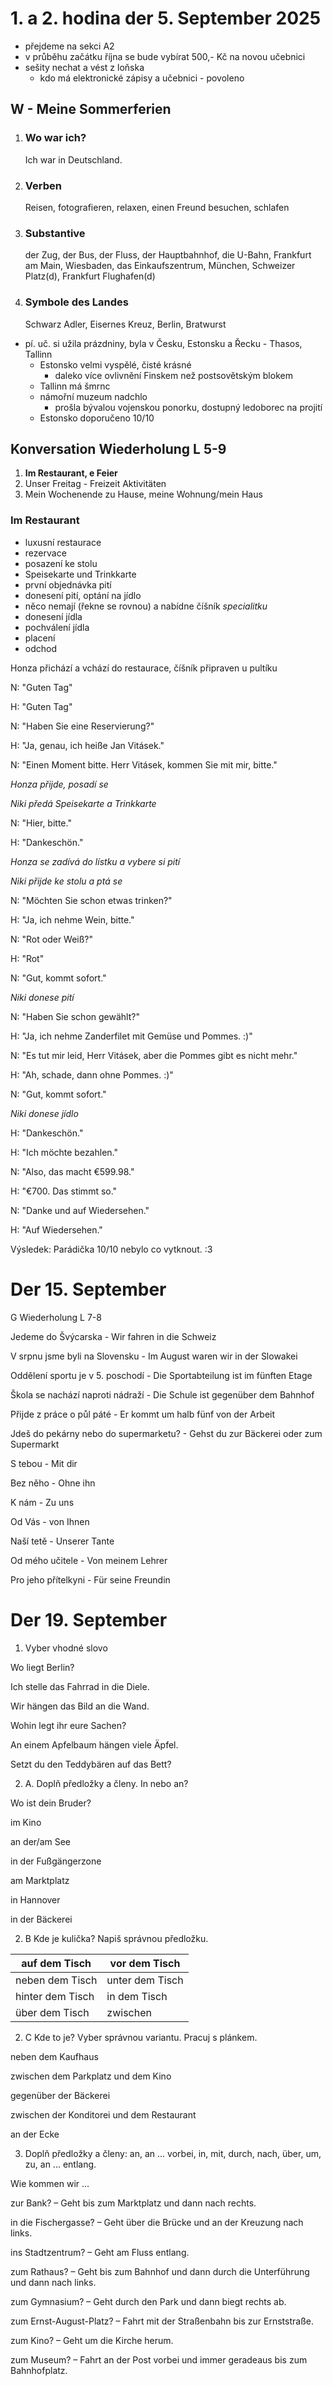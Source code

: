 # 1. a 2. hodina der 5. September 2025

- přejdeme na sekci A2
- v průběhu začátku října se bude vybírat 500,- Kč na novou učebnici
- sešity nechat a vést z loňska
  - kdo má elektronické zápisy a učebnici - povoleno

## W - Meine Sommerferien

1. ### Wo war ich? 

   Ich war in Deutschland.

2. ### Verben

   Reisen, fotografieren, relaxen, einen Freund besuchen, schlafen

3. ### Substantive

   der Zug, der Bus, der Fluss, der Hauptbahnhof, die U-Bahn, Frankfurt am Main, Wiesbaden, das Einkaufszentrum, München, Schweizer Platz(d), Frankfurt Flughafen(d)

4. ### Symbole des Landes

   Schwarz Adler, Eisernes Kreuz, Berlin, Bratwurst

- pí. uč. si užila prázdniny, byla v Česku, Estonsku a Řecku - Thasos, Tallinn
  - Estonsko velmi vyspělé, čisté krásné
    - daleko více ovlivnění Finskem než postsovětským blokem
  - Tallinn má šmrnc
  - námořní muzeum nadchlo
    - prošla bývalou vojenskou ponorku, dostupný ledoborec na projití
  - Estonsko doporučeno 10/10

## Konversation Wiederholung L 5-9

1. **Im Restaurant, e Feier**
2. Unser Freitag - Freizeit Aktivitäten
3. Mein Wochenende zu Hause, meine Wohnung/mein Haus

### Im Restaurant

- luxusní restaurace
- rezervace
- posazení ke stolu
- Speisekarte und Trinkkarte
- první objednávka pití
- donesení pití, optání na jídlo
- něco nemají (řekne se rovnou) a nabídne číšník *specialitku*
- donesení jídla
- pochválení jídla
- placení
- odchod

Honza přichází a vchází do restaurace, číšník připraven u pultíku

N: "Guten Tag"

H: "Guten Tag"

N: "Haben Sie eine Reservierung?"

H: "Ja, genau, ich heiße Jan Vitásek."

N: "Einen Moment bitte. Herr Vitásek, kommen Sie mit mir, bitte."

*Honza přijde, posadí se*

*Niki předá Speisekarte a Trinkkarte*

N: "Hier, bitte."

H: "Dankeschön."

*Honza se zadívá do lístku a vybere si pití*

*Niki přijde ke stolu a ptá se*

N: "Möchten Sie schon etwas trinken?"

H: "Ja, ich nehme Wein, bitte."

N: "Rot oder Weiß?"

H: "Rot"

N: "Gut, kommt sofort."

*Niki donese pití*

N: "Haben Sie schon gewählt?"

H: "Ja, ich nehme Zanderfilet mit Gemüse und Pommes. :)"

N: "Es tut mir leid, Herr Vitásek, aber die Pommes gibt es nicht mehr."

H: "Ah, schade, dann ohne Pommes. :)"

N: "Gut, kommt sofort."

*Niki donese jídlo*

H: "Dankeschön."

H: "Ich möchte bezahlen."

N: "Also, das macht €599.98."

H: "€700. Das stimmt so."

N: "Danke und auf Wiedersehen."

H: "Auf Wiedersehen."



Výsledek: Parádička 10/10 nebylo co vytknout. :3 

# Der 15. September

G Wiederholung L 7-8

Jedeme do Švýcarska - Wir fahren in die Schweiz

V srpnu jsme byli na Slovensku - Im August waren wir in der Slowakei

Oddělení sportu je v 5. poschodí - Die Sportabteilung ist im fünften Etage

Škola se nachází naproti nádraží - Die Schule ist gegenüber dem Bahnhof

Přijde z práce o půl páté - Er kommt um halb fünf von der Arbeit

Jdeš do pekárny nebo do supermarketu? - Gehst du zur Bäckerei oder zum Supermarkt

S tebou - Mit dir

Bez něho - Ohne ihn

K nám - Zu uns

Od Vás - von Ihnen

Naší tetě - Unserer Tante

Od mého učitele - Von meinem Lehrer

Pro jeho přítelkyni - Für seine Freundin 

# Der 19. September

1. Vyber vhodné slovo

Wo liegt Berlin?

Ich stelle das Fahrrad in die Diele.

Wir hängen das Bild an die Wand.

Wohin legt ihr eure Sachen?

An einem Apfelbaum hängen viele Äpfel.

Setzt du den Teddybären auf das Bett?

2. A. Doplň předložky a členy. In nebo an?

Wo ist dein Bruder?

im Kino

an der/am See

in der Fußgängerzone

am Marktplatz 

in Hannover 

in der Bäckerei

2. B Kde je kulička? Napiš správnou předložku.

| auf dem Tisch    | vor dem Tisch   |
| ---------------- | --------------- |
| neben dem Tisch  | unter dem Tisch |
| hinter dem Tisch | in dem Tisch    |
| über dem Tisch   | zwischen        |

2. C Kde to je? Vyber správnou variantu. Pracuj s plánkem.

neben dem Kaufhaus

zwischen dem Parkplatz und dem Kino

gegenüber der Bäckerei

zwischen der Konditorei und dem Restaurant

an der Ecke

3. Doplň předložky a členy: an, an ... vorbei, in, mit, durch, nach, über, um, zu, an ... entlang.

Wie kommen wir …

zur Bank? – Geht bis zum Marktplatz und dann nach rechts.

in die Fischergasse? – Geht über die Brücke und an der Kreuzung nach links.

ins Stadtzentrum? – Geht am Fluss entlang.

zum Rathaus? – Geht bis zum Bahnhof und dann durch die Unterführung und dann nach links.

zum Gymnasium? – Geht durch den Park und dann biegt rechts ab.

zum Ernst-August-Platz? – Fahrt mit der Straßenbahn bis zur Ernststraße.

zum Kino? – Geht um die Kirche herum.

zum Museum? – Fahrt an der Post vorbei und immer geradeaus bis zum Bahnhofplatz.